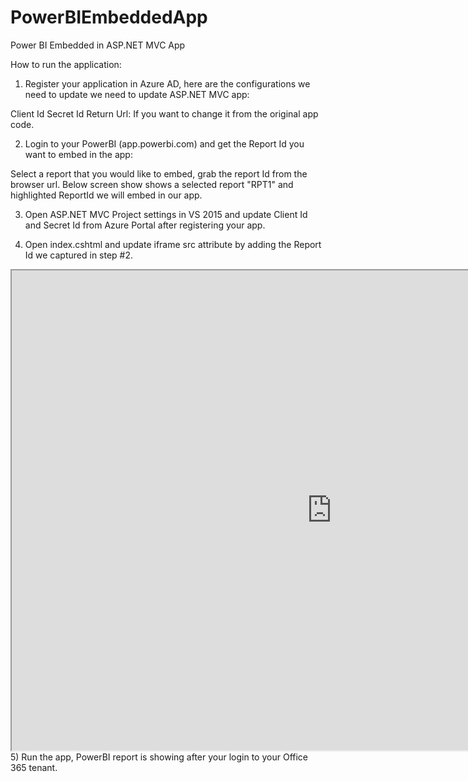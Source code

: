 # PowerBIEmbeddedApp
Power BI Embedded in ASP.NET MVC App

How to run the application:

1) Register your application in Azure AD, here are the configurations we need to update we need to update ASP.NET MVC app:

Client Id
Secret Id
Return Url: If you want to change it from the original app code.


2) Login to your PowerBI (app.powerbi.com) and get the Report Id you want to embed in the app:

Select a report that you would like to embed, grab the report Id from the browser url.
Below screen show shows a selected report "RPT1" and highlighted ReportId we will embed in our app.

3) Open ASP.NET MVC Project settings in VS 2015 and update Client Id and Secret Id from Azure Portal after registering your app.



4) Open index.cshtml and update iframe src attribute by adding the Report Id we captured in step #2.

 <iframe ID="iFrameEmbedReport" src="https://app.powerbi.com/reportEmbed?reportId=11156ed2-ede7-4b60-ac26-10cda004bdee" height="768px" width="1024px" frameborder="1" seamless></iframe>
 5) Run the app, PowerBI report is showing after your login to your Office 365 tenant. 
 
 
